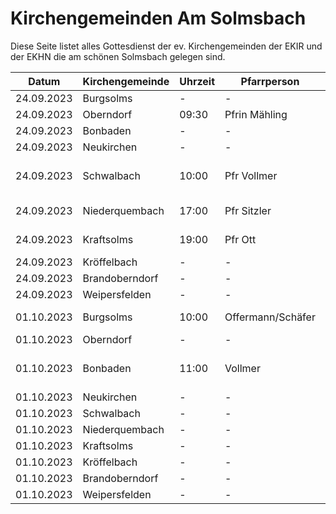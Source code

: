 # Kirchengemeinden Am Solmsbach
Diese Seite listet alles Gottesdienst der ev. Kirchengemeinden der EKIR und der EKHN
die am schönen Solmsbach gelegen sind.

Datum      | Kirchengemeinde | Uhrzeit |   Pfarrperson   | Veranstaltung |
---------- | --------------- | ------- | --------------- | ------------- |
24.09.2023 | Burgsolms       |    -    |        -        |       -       | 
24.09.2023 | Oberndorf       |  09:30  | Pfrin Mähling   | Gottesdienst  | 
24.09.2023 | Bonbaden        |    -    |        -        |       -       | 
24.09.2023 | Neukirchen      |    -    |        -        |       -       | 
24.09.2023 | Schwalbach      |  10:00  | Pfr Vollmer     | GD mit Konfi Vorst. und anschl. Gemeindeversammlung | 
24.09.2023 | Niederquembach  |  17:00  | Pfr Sitzler     | GD und anschl. Gemeindeversammlung | 
24.09.2023 | Kraftsolms      |  19:00  | Pfr Ott         | GD mit anschl. Gemeindeversammlung | 
24.09.2023 | Kröffelbach     |    -    |        -        |       -       | 
24.09.2023 | Brandoberndorf  |    -    |        -        |       -       | 
24.09.2023 | Weipersfelden   |    -    |        -        |       -       | 
01.10.2023 | Burgsolms       |  10:00  | Offermann/Schäfer | Familiengottesdienst Erntedank | 
01.10.2023 | Oberndorf       |    -    |        -        |       -       | 
01.10.2023 | Bonbaden        |  11:00  | Vollmer         | auf dem ehem. Pfarrhof, Hauptstr. 49, Erntedank mit Katchus | 
01.10.2023 | Neukirchen      |    -    |        -        |       -       | 
01.10.2023 | Schwalbach      |    -    |        -        |       -       | 
01.10.2023 | Niederquembach  |    -    |        -        |       -       | 
01.10.2023 | Kraftsolms      |    -    |        -        |       -       | 
01.10.2023 | Kröffelbach     |    -    |        -        |       -       | 
01.10.2023 | Brandoberndorf  |    -    |        -        |       -       | 
01.10.2023 | Weipersfelden   |    -    |        -        |       -       |
